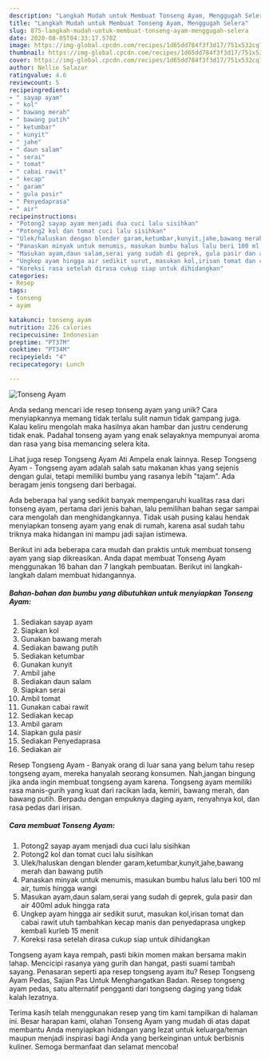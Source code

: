 ```yaml
---
description: "Langkah Mudah untuk Membuat Tonseng Ayam, Menggugah Selera"
title: "Langkah Mudah untuk Membuat Tonseng Ayam, Menggugah Selera"
slug: 875-langkah-mudah-untuk-membuat-tonseng-ayam-menggugah-selera
date: 2020-08-05T04:33:17.578Z
image: https://img-global.cpcdn.com/recipes/1d65dd784f3f3d17/751x532cq70/tonseng-ayam-foto-resep-utama.jpg
thumbnail: https://img-global.cpcdn.com/recipes/1d65dd784f3f3d17/751x532cq70/tonseng-ayam-foto-resep-utama.jpg
cover: https://img-global.cpcdn.com/recipes/1d65dd784f3f3d17/751x532cq70/tonseng-ayam-foto-resep-utama.jpg
author: Nellie Salazar
ratingvalue: 4.6
reviewcount: 5
recipeingredient:
- " sayap ayam"
- " kol"
- " bawang merah"
- " bawang putih"
- " ketumbar"
- " kunyit"
- " jahe"
- " daun salam"
- " serai"
- " tomat"
- " cabai rawit"
- " kecap"
- " garam"
- " gula pasir"
- " Penyedaprasa"
- " air"
recipeinstructions:
- "Potong2 sayap ayam menjadi dua cuci lalu sisihkan"
- "Potong2 kol dan tomat cuci lalu sisihkan"
- "Ulek/haluskan dengan blender garam,ketumbar,kunyit,jahe,bawang merah dan bawang putih"
- "Panaskan minyak untuk menumis, masukan bumbu halus lalu beri 100 ml air, tumis hingga wangi"
- "Masukan ayam,daun salam,serai yang sudah di geprek, gula pasir dan air 400ml aduk hingga rata"
- "Ungkep ayam hingga air sedikit surut, masukan kol,irisan tomat dan cabai rawit utuh tambahkan kecap manis dan penyedaprasa ungkep kembali kurleb 15 menit"
- "Koreksi rasa setelah dirasa cukup siap untuk dihidangkan"
categories:
- Resep
tags:
- tonseng
- ayam

katakunci: tonseng ayam 
nutrition: 226 calories
recipecuisine: Indonesian
preptime: "PT37M"
cooktime: "PT34M"
recipeyield: "4"
recipecategory: Lunch

---
```



![Tonseng Ayam](https://img-global.cpcdn.com/recipes/1d65dd784f3f3d17/751x532cq70/tonseng-ayam-foto-resep-utama.jpg)

Anda sedang mencari ide resep tonseng ayam yang unik? Cara menyiapkannya memang tidak terlalu sulit namun tidak gampang juga. Kalau keliru mengolah maka hasilnya akan hambar dan justru cenderung tidak enak. Padahal tonseng ayam yang enak selayaknya mempunyai aroma dan rasa yang bisa memancing selera kita.

Lihat juga resep Tongseng Ayam Ati Ampela enak lainnya. Resep Tongseng Ayam - Tongseng ayam adalah salah satu makanan khas yang sejenis dengan gulai, tetapi memiliki bumbu yang rasanya lebih &#34;tajam&#34;. Ada beragam jenis tongseng dari berbagai.

Ada beberapa hal yang sedikit banyak mempengaruhi kualitas rasa dari tonseng ayam, pertama dari jenis bahan, lalu pemilihan bahan segar sampai cara mengolah dan menghidangkannya. Tidak usah pusing kalau hendak menyiapkan tonseng ayam yang enak di rumah, karena asal sudah tahu triknya maka hidangan ini mampu jadi sajian istimewa.


Berikut ini ada beberapa cara mudah dan praktis untuk membuat tonseng ayam yang siap dikreasikan. Anda dapat membuat Tonseng Ayam menggunakan 16 bahan dan 7 langkah pembuatan. Berikut ini langkah-langkah dalam membuat hidangannya.

<!--inarticleads1-->

##### Bahan-bahan dan bumbu yang dibutuhkan untuk menyiapkan Tonseng Ayam:

1. Sediakan  sayap ayam
1. Siapkan  kol
1. Gunakan  bawang merah
1. Sediakan  bawang putih
1. Sediakan  ketumbar
1. Gunakan  kunyit
1. Ambil  jahe
1. Sediakan  daun salam
1. Siapkan  serai
1. Ambil  tomat
1. Gunakan  cabai rawit
1. Sediakan  kecap
1. Ambil  garam
1. Siapkan  gula pasir
1. Sediakan  Penyedaprasa
1. Sediakan  air


Resep Tongseng Ayam - Banyak orang di luar sana yang belum tahu resep tongseng ayam, mereka hanyalah seorang konsumen. Nah,jangan bingung jika anda ingin membuat tongseng ayam karena. Tongseng ayam memiliki rasa manis-gurih yang kuat dari racikan lada, kemiri, bawang merah, dan bawang putih. Berpadu dengan empuknya daging ayam, renyahnya kol, dan rasa pedas dari irisan. 

<!--inarticleads2-->

##### Cara membuat Tonseng Ayam:

1. Potong2 sayap ayam menjadi dua cuci lalu sisihkan
1. Potong2 kol dan tomat cuci lalu sisihkan
1. Ulek/haluskan dengan blender garam,ketumbar,kunyit,jahe,bawang merah dan bawang putih
1. Panaskan minyak untuk menumis, masukan bumbu halus lalu beri 100 ml air, tumis hingga wangi
1. Masukan ayam,daun salam,serai yang sudah di geprek, gula pasir dan air 400ml aduk hingga rata
1. Ungkep ayam hingga air sedikit surut, masukan kol,irisan tomat dan cabai rawit utuh tambahkan kecap manis dan penyedaprasa ungkep kembali kurleb 15 menit
1. Koreksi rasa setelah dirasa cukup siap untuk dihidangkan


Tongseng ayam kaya rempah, pasti bikin momen makan bersama makin lahap. Mencicipi rasanya yang gurih dan hangat, pasti suami tambah sayang. Penasaran seperti apa resep tongseng ayam itu? Resep Tongseng Ayam Pedas, Sajian Pas Untuk Menghangatkan Badan. Resep tongseng ayam pedas, satu alternatif pengganti dari tongseng daging yang tidak kalah lezatnya. 

Terima kasih telah menggunakan resep yang tim kami tampilkan di halaman ini. Besar harapan kami, olahan Tonseng Ayam yang mudah di atas dapat membantu Anda menyiapkan hidangan yang lezat untuk keluarga/teman maupun menjadi inspirasi bagi Anda yang berkeinginan untuk berbisnis kuliner. Semoga bermanfaat dan selamat mencoba!

